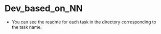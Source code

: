 # Dev_based_on_NN
 - You can see the readme for each task in the directory corresponding to the task name.